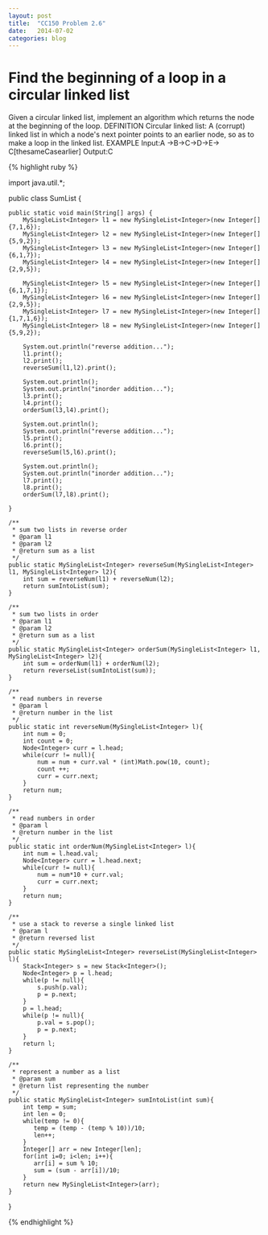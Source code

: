 ```yaml
---
layout: post
title:  "CC150 Problem 2.6"
date:   2014-07-02
categories: blog
---
```


# Find the beginning of a loop in a circular linked list


Given a circular linked list, implement an algorithm which returns the node at the beginning of the loop.
DEFINITION
Circular linked list: A (corrupt) linked list in which a node's next pointer points to an earlier node, so as to make a loop in the linked list.
EXAMPLE
Input:A ->B->C->D->E-> C[thesameCasearlier] 
Output:C



{% highlight ruby %}

import java.util.*;

public class SumList {

	public static void main(String[] args) {
		MySingleList<Integer> l1 = new MySingleList<Integer>(new Integer[] {7,1,6});
		MySingleList<Integer> l2 = new MySingleList<Integer>(new Integer[] {5,9,2});
		MySingleList<Integer> l3 = new MySingleList<Integer>(new Integer[] {6,1,7});
		MySingleList<Integer> l4 = new MySingleList<Integer>(new Integer[] {2,9,5});
		
		MySingleList<Integer> l5 = new MySingleList<Integer>(new Integer[] {6,1,7,1});
		MySingleList<Integer> l6 = new MySingleList<Integer>(new Integer[] {2,9,5});
		MySingleList<Integer> l7 = new MySingleList<Integer>(new Integer[] {1,7,1,6});
		MySingleList<Integer> l8 = new MySingleList<Integer>(new Integer[] {5,9,2});
		
		System.out.println("reverse addition...");
		l1.print();
		l2.print();
		reverseSum(l1,l2).print();
		
		System.out.println();
		System.out.println("inorder addition...");
		l3.print();
		l4.print();
		orderSum(l3,l4).print();
		
		System.out.println();
		System.out.println("reverse addition...");
		l5.print();
		l6.print();
		reverseSum(l5,l6).print();
		
		System.out.println();
		System.out.println("inorder addition...");
		l7.print();
		l8.print();
		orderSum(l7,l8).print();
		
	}
	
	/**
	 * sum two lists in reverse order
	 * @param l1
	 * @param l2
	 * @return sum as a list
	 */
	public static MySingleList<Integer> reverseSum(MySingleList<Integer> l1, MySingleList<Integer> l2){
		int sum = reverseNum(l1) + reverseNum(l2);
		return sumIntoList(sum);
	}
	
	/**
	 * sum two lists in order
	 * @param l1
	 * @param l2
	 * @return sum as a list
	 */
    public static MySingleList<Integer> orderSum(MySingleList<Integer> l1, MySingleList<Integer> l2){
		int sum = orderNum(l1) + orderNum(l2);
		return reverseList(sumIntoList(sum));
	}
    
    /**
     * read numbers in reverse
     * @param l
     * @return number in the list
     */
    public static int reverseNum(MySingleList<Integer> l){
    	int num = 0;
    	int count = 0;
    	Node<Integer> curr = l.head;
    	while(curr != null){
    		num = num + curr.val * (int)Math.pow(10, count);
    		count ++;
    		curr = curr.next;
    	}
    	return num;
    }
    
    /**
     * read numbers in order
     * @param l
     * @return number in the list
     */
    public static int orderNum(MySingleList<Integer> l){
    	int num = l.head.val;
    	Node<Integer> curr = l.head.next;
    	while(curr != null){
    		num = num*10 + curr.val;
    		curr = curr.next;
    	}
    	return num;
    }
    
    /**
     * use a stack to reverse a single linked list
     * @param l
     * @return reversed list
     */
    public static MySingleList<Integer> reverseList(MySingleList<Integer> l){
    	Stack<Integer> s = new Stack<Integer>();
    	Node<Integer> p = l.head;
    	while(p != null){
    		s.push(p.val);
    		p = p.next;
    	}
    	p = l.head;
    	while(p != null){
    		p.val = s.pop();
    		p = p.next;
    	}
    	return l;
    } 
    
    /**
     * represent a number as a list
     * @param sum
     * @return list representing the number
     */
    public static MySingleList<Integer> sumIntoList(int sum){
    	int temp = sum;
		int len = 0;
		while(temp != 0){
		   temp = (temp - (temp % 10))/10;
		   len++;	
		}
		Integer[] arr = new Integer[len];
		for(int i=0; i<len; i++){
		   arr[i] = sum % 10;
		   sum = (sum - arr[i])/10;
		}
		return new MySingleList<Integer>(arr);
    }
    
}



{% endhighlight %}

